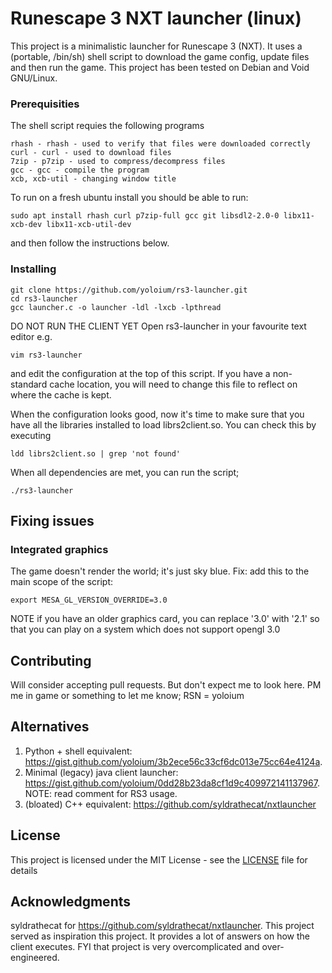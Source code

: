 # Runescape 3 NXT launcher (linux)

This project is a minimalistic launcher for Runescape 3 (NXT).
It uses a (portable, /bin/sh) shell script to download the game config, update files and then run the game. 
This project has been tested on Debian and Void GNU/Linux.

### Prerequisities

The shell script requies the following programs
```
rhash - rhash - used to verify that files were downloaded correctly
curl - curl - used to download files
7zip - p7zip - used to compress/decompress files
gcc - gcc - compile the program
xcb, xcb-util - changing window title
```

To run on a fresh ubuntu install you should be able to run:
```
sudo apt install rhash curl p7zip-full gcc git libsdl2-2.0-0 libx11-xcb-dev libx11-xcb-util-dev
```
and then follow the instructions below.


### Installing
```
git clone https://github.com/yoloium/rs3-launcher.git
cd rs3-launcher
gcc launcher.c -o launcher -ldl -lxcb -lpthread
```
DO NOT RUN THE CLIENT YET
Open rs3-launcher in your favourite text editor e.g.
```
vim rs3-launcher
```
and edit the configuration at the top of this script. If you have a non-standard cache location, you will need to change this file to reflect on where the cache is kept. 

When the configuration looks good, now it's time to make sure that you have all the libraries installed to load librs2client.so.
You can check this by executing
```
ldd librs2client.so | grep 'not found'
```
When all dependencies are met, you can run the script;
```
./rs3-launcher
```

## Fixing issues

### Integrated graphics

The game doesn't render the world; it's just sky blue. Fix: add this to the main scope of the script:
```
export MESA_GL_VERSION_OVERRIDE=3.0
```
NOTE if you have an older graphics card, you can replace '3.0' with '2.1' so that you can play on a system which does not support opengl 3.0

## Contributing

Will consider accepting pull requests. But don't expect me to look here. PM me in game or something to let me know; RSN = yoloium

## Alternatives
1. Python + shell equivalent: https://gist.github.com/yoloium/3b2ece56c33cf6dc013e75cc64e4124a.
2. Minimal (legacy) java client launcher: https://gist.github.com/yoloium/0dd28b23da8cf1d9c409972141137967. NOTE: read comment for RS3 usage.
3. (bloated) C++ equivalent: https://github.com/syldrathecat/nxtlauncher

## License

This project is licensed under the MIT License - see the [LICENSE](LICENSE) file for details

## Acknowledgments

syldrathecat for https://github.com/syldrathecat/nxtlauncher. This project served as inspiration this project. It provides a lot of answers on how the client executes. FYI that project is very overcomplicated and over-engineered.
